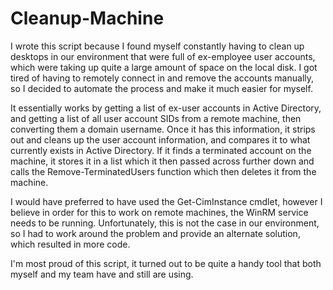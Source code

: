 # Cleanup-Machine
I wrote this script because I found myself constantly having to clean up desktops in our environment that were full of ex-employee user accounts, which were taking up quite a large amount of space on the local disk. I got tired of having to remotely connect in and remove the accounts manually, so I decided to automate the process and make it much easier for myself.

It essentially works by getting a list of ex-user accounts in Active Directory, and getting a list of all user account SIDs from a remote machine, then converting them a domain username. Once it has this information, it strips out and cleans up the user account information, and compares it to what currently exists in Active Directory. If it finds a terminated account on the machine, it stores it in a list which it then passed across further down and calls the Remove-TerminatedUsers function which then deletes it from the machine.

I would have preferred to have used the Get-CimInstance cmdlet, however I believe in order for this to work on remote machines, the WinRM service needs to be running. Unfortunately, this is not the case in our environment, so I had to work around the problem and provide an alternate solution, which resulted in more code.

I'm most proud of this script, it turned out to be quite a handy tool that both myself and my team have and still are using.
